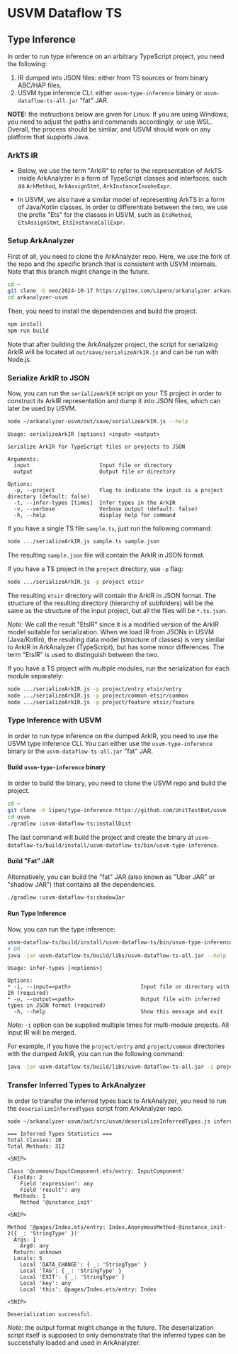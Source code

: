 # USVM Dataflow TS

## Type Inference

In  order to run type inference on an arbitrary TypeScript project, you need the following:
1. IR dumped into JSON files: either from TS sources or from 
binary ABC/HAP files.
2. USVM type inference CLI: either `usvm-type-inference` binary or `usvm-dataflow-ts-all.jar` "fat" JAR.

**NOTE:** the instructions below are given for Linux. If you are using Windows, you need to adjust the paths and commands accordingly, or use WSL. Overall, the process should be similar, and USVM should work on any platform that supports Java.

### ArkTS IR

- Below, we use the term "ArkIR" to refer to the representation of ArkTS inside ArkAnalyzer in a form of TypeScript classes and interfaces, such as `ArkMethod`, `ArkAssignStmt`, `ArkInstanceInvokeExpr`.

- In USVM, we also have a similar model of representing ArkTS in a form of Java/Kotlin classes. In order to differentiate between the two, we use the prefix "Ets" for the classes in USVM, such as `EtsMethod`, `EtsAssignStmt`, `EtsInstanceCallExpr`.

### Setup ArkAnalyzer

First of all, you need to clone the ArkAnalyzer repo. Here, we use the fork of the repo and the specific branch that is consistent with USVM internals. Note that this branch might change in the future.
```bash
cd ~
git clone -b neo/2024-10-17 https://gitee.com/Lipenx/arkanalyzer arkanalyzer-usvm
cd arkanalyzer-usvm
```

Then, you need to install the dependencies and build the project.
```bash
npm install
npm run build
```

Note that after building the ArkAnalyzer project, the script for serializing ArkIR will be located at `out/save/serializeArkIR.js` and can be run with Node.js.

### Serialize ArkIR to JSON

Now, you can run the `serializeArkIR` script on your TS project in order to construct its ArkIR representation and dump it into JSON files, which can later be used by USVM.
```bash
node ~/arkanalyzer-usvm/out/save/serializeArkIR.js --help 
```
```text
Usage: serializeArkIR [options] <input> <output>

Serialize ArkIR for TypeScript files or projects to JSON

Arguments:
  input                      Input file or directory
  output                     Output file or directory

Options:
  -p, --project              Flag to indicate the input is a project directory (default: false)
  -t, --infer-types [times]  Infer types in the ArkIR
  -v, --verbose              Verbose output (default: false)
  -h, --help                 display help for command
```

If you have a single TS file `sample.ts`, just run the following command:
```bash
node .../serializeArkIR.js sample.ts sample.json
```
The resulting `sample.json` file will contain the ArkIR in JSON format.

If you have a TS project in the `project` directory, use `-p` flag:
```bash
node .../serializeArkIR.js -p project etsir
```
The resulting `etsir` directory will contain the ArkIR in JSON format. The structure of the resulting directory (hierarchy of subfolders) will be the same as the structure of the input project, but all the files will be `*.ts.json`.

_Note:_ We call the result "EtsIR" since it is a modified version of the ArkIR model suitable for serialization. When we load IR from JSONs in USVM (Java/Kotlin), the resulting data model (structure of classes) is very similar to ArkIR in ArkAnalyzer (TypeScript), but has some minor differences. The term "EtsIR" is used to distinguish between the two.

If you have a TS project with multiple modules, run the serialization for each module separately:
```bash
node .../serializeArkIR.js -p project/entry etsir/entry
node .../serializeArkIR.js -p project/common etsir/common
node .../serializeArkIR.js -p project/feature etsir/feature
```

### Type Inference with USVM

In order to run type inference on the dumped ArkIR, you need to use the USVM type inference CLI. You can either use the `usvm-type-inference` binary or the `usvm-dataflow-ts-all.jar` "fat" JAR.

#### Build `usvm-type-inference` binary

In order to build the binary, you need to clone the USVM repo and build the project.
```bash
cd ~
git clone -b lipen/type-inference https://github.com/UnitTestBot/usvm
cd usvm
./gradlew :usvm-dataflow-ts:installDist
```
The last command will build the project and create the binary at `usvm-dataflow-ts/build/install/usvm-dataflow-ts/bin/usvm-type-inference`.

#### Build "Fat" JAR

Alternatively, you can build the "fat" JAR (also known as "Uber JAR" or "shadow JAR") that contains all the dependencies.
```bash
./gradlew :usvm-dataflow-ts:shadowJar
```

#### Run Type Inference

Now, you can run the type inference:
```bash
usvm-dataflow-ts/build/install/usvm-dataflow-ts/bin/usvm-type-inference --help
# OR
java -jar usvm-dataflow-ts/build/libs/usvm-dataflow-ts-all.jar --help
```
```text
Usage: infer-types [<options>]

Options:
* -i, --input=<path>                      Input file or directory with IR (required)
* -o, --output=<path>                     Output file with inferred types in JSON format (required)
  -h, --help                              Show this message and exit
```

_Note:_ `-i` option can be supplied multiple times for multi-module projects. All input IR will be merged.

For example, if you have the `project/entry` and `project/common` directories with the dumped ArkIR, you can run the following command:
```bash
java -jar usvm-dataflow-ts/build/libs/usvm-dataflow-ts-all.jar -i project/entry -i project/common -o inferred.json
```

### Transfer Inferred Types to ArkAnalyzer

In order to transfer the inferred types back to ArkAnalyzer, you need to run the `deserializeInferredTypes` script from ArkAnalyzer repo.

```bash
node ~/arkanalyzer-usvm/out/src/usvm/deserializeInferredTypes.js inferred.json
```
```text
=== Inferred Types Statistics ===
Total Classes: 10
Total Methods: 312

<SNIP>

Class '@common/InputComponent.ets/entry: InputComponent'
  Fields: 2
    Field 'expression': any
    Field 'result': any
  Methods: 1
    Method '@instance_init'

<SNIP>

Method '@pages/Index.ets/entry: Index.AnonymousMethod-@instance_init-2({ _: 'StringType' })'
  Args: 1
    Arg0: any
  Return: unknown
  Locals: 5
    Local 'DATA_CHANGE': { _: 'StringType' }
    Local 'TAG': { _: 'StringType' }
    Local 'EXIT': { _: 'StringType' }
    Local 'key': any
    Local 'this': @pages/Index.ets/entry: Index

<SNIP>

Deserialization successful.
```

_Note:_ the output format might change in the future. The deserialization script itself is supposed to only demonstrate that the inferred types can be successfully loaded and used in ArkAnalyzer.
